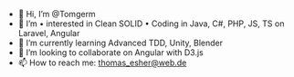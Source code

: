 - 👋 Hi, I’m @Tomgerm
- 👀 I’m • interested in Clean SOLID • Coding in Java, C#, PHP, JS, TS on Laravel, Angular
- 🌱 I’m currently learning Advanced TDD, Unity, Blender
- 💞️ I’m looking to collaborate on Angular with D3.js
- 📫 How to reach me: thomas_esher@web.de

<!---
Tomgerm/Tomgerm is a ✨ special ✨ repository because its `README.md` (this file) appears on your GitHub profile.
You can click the Preview link to take a look at your changes.
--->
